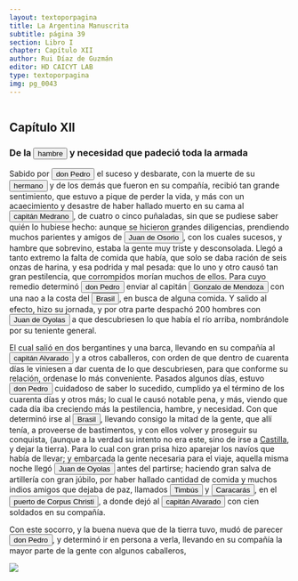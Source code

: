 ```yaml
---
layout: textoporpagina
title: La Argentina Manuscrita
subtitle: página 39
section: Libro I
chapter: Capítulo XII
author: Rui Díaz de Guzmán
editor: HD CAICYT LAB
type: textoporpagina
img: pg_0043
---
```

<div class="row">
    <div class="column">
<h2>Capítulo XII</h2><h3>De la <button class="balloon" data-balloon-pos="up" data-balloon-length="large" data-balloon="El hambre que sobrevino en Buenos Aires en el curso de 1536 fue uno de los episodios más célebres de la conquista del Río de la Plata. Asimismo, fue uno de los condicionantes de la explotación y ocupación del espacio rioplatense. Río arriba en Asunción del Paraguay, con los contactos sostenidos con los guaraníes carios brindó la base de alimentos y trabajo necesarios para sostener la población de conquistadores.">hambre</button> y necesidad que padeció toda la armada</h3><p>Sabido por <button class="balloon" data-balloon-pos="up" data-balloon-length="large" data-balloon="Pedro de Mendoza y Luján (Cádiz, 1499 - Oc. Atlántico, 1537), noble español, con destacada actividad militar en las campañas del rey. Designado gobernador y primer adelantado del Río de la Plata por el rey. Llegando a esas costas en 1536, allí establació el puerto Nuestra Señora del Buen Ayre. Delegó gran parte de las tareas de exploración de la región en su teniente gobernador, Juan de Ayolas. Abandonó la conquista debido al hambre, a los ataques de los nativos y por no tener noticias de su teniente.">don Pedro</button> el suceso y desbarate, con la muerte de su <button class="balloon" data-balloon-pos="up" data-balloon-length="large" data-balloon="Refiere a Diego de Mendoza. Murió en un enfrentamiento con nativos cerca de Buenos Aires, el día de Corpus Christi de 1536.">hermano</button> y de los demás que fueron en su compañía, recibió tan grande sentimiento, que estuvo a pique de perder la vida, y más con un acaecimiento y desastre de haber hallado muerto en su cama al <button class="balloon" data-balloon-pos="up" data-balloon-length="large" data-balloon="Refiere al capitán Galaz de Medrano. Expedicionario de la armada del adelantado Pedro de Mendoza, encargado de la guarda del adelantado.">capitán Medrano</button>, de cuatro o cinco puñaladas, sin que se pudiese saber quién lo hubiese hecho: aunque se hicieron grandes diligencias, prendiendo muchos parientes y amigos de <button class="balloon" data-balloon-pos="up" data-balloon-length="large" data-balloon="O Juan Osorio (Cádiz, 1511 - 1536), estuvo al mando de la infantería en la expedición de Pedro de Mendoza. Al llegar a la región de Río de Janeiro, fue acusado por Juan de Ayolas y Galaz de Medrano de preparar un levantamiento, por lo cual fue ejecutado junto a otros supuestos conjurados en esas costas. Esto repercutió negativamente entre los hombres de la armada, que consideraban a Osorio, valiente y respetable.">Juan de Osorio</button>, con los cuales sucesos, y hambre que sobrevino, estaba la gente muy triste y desconsolada. Llegó a tanto extremo la falta de comida que había, que solo se daba ración de seis onzas de harina, y esa podrida y mal pesada: que lo uno y otro causó tan gran pestilencia, que corrompidos morían muchos de ellos. Para cuyo remedio determinó <button class="balloon" data-balloon-pos="up" data-balloon-length="large" data-balloon="Pedro de Mendoza y Luján (Cádiz, 1499 - Oc. Atlántico, 1537), noble español, con destacada actividad militar en las campañas del rey. Designado gobernador y primer adelantado del Río de la Plata por el rey. Llegando a esas costas en 1536, allí establació el puerto Nuestra Señora del Buen Ayre. Delegó gran parte de las tareas de exploración de la región en su teniente gobernador, Juan de Ayolas. Abandonó la conquista debido al hambre, a los ataques de los nativos y por no tener noticias de su teniente.">don Pedro</button> enviar al capitán <button class="balloon" data-balloon-pos="up" data-balloon-length="large" data-balloon="Baeza, 1510 - Asunción, 1558. Destacado capitán de la armada de Pedro de Mendoza. Realizó varios viajes desde Buenos Aires a la costa de Brasil para obtener bastimentos y trajo consigo náufragos y lenguas de allí. En el Paraguay, fue uno de los primeros capitanes españoles en emparentarse con los caciques carios de las cercanías de Asunción. Ocupó importantes cargos políticos y militares bajo los gobiernos de Domingo de Irala y Álvar Núñez Cabeza de Vaca, como teniente de gobernador y gobernador interino.">Gonzalo de Mendoza</button> con una nao a la costa del <a href="https://recogito.pelagios.org/document/wzqxhk0h3vpikm/part/1/edit#9e081cc8-d043-49f8-bab4-18740822f55c" target="_blank"><button class="balloon" data-balloon-pos="up" data-balloon-length="large" data-balloon="La costa de lo que hoy es territorio brasileño fue el primer punto al que llegaron los europeos en América del Sur. La primera expedición que exploró la región fue un desprendimiento de la flota portuguesa que Vasco da Gama (1460-1524) llevaba hacia Oriente. Las naves dirigidas por Pedro Álvarez de Cabral (1467-1520) se alejaron excesivamente de la costa de África y terminaron en el extremo sur de actual territorio del Estado de Bahía, en que el permanecieron entre abril y mayo del año 1500.">Brasil</button></a>, en busca de alguna comida. Y salido al efecto, hizo su jornada, y por otra parte despachó 200 hombres con <button class="balloon" data-balloon-pos="up" data-balloon-length="large" data-balloon="Refiere a Juan de Ayolas (Briviesca de la Bureba, Castilla, 1493 o ¿1510?–Candelaria del Chaco Boreal, gobernación del Río de la Plata y del Paraguay, 1538), explorador español, fundador de la primera Buenos Aires, acompañando al adelantado Pedro de Mendoza, y que fuera nombrado como teniente de gobernador general de Asunción en 1537, para convertirse luego en gobernador del Río de la Plata y del Paraguay pero nunca ejercería como tal por estar en plena exploración.">Juan de Oyolas</button> a que descubriesen lo que había el río arriba, nombrándole por su teniente general.</p> <p>El cual salió en dos bergantines y una barca, llevando en su compañía al <button class="balloon" data-balloon-pos="up" data-balloon-length="large" data-balloon="Francisco de Alvarado.">capitán Alvarado</button> y a otros caballeros, con orden de que dentro de cuarenta días le viniesen a dar cuenta de lo que descubriesen, para que conforme su relación, ordenase lo más conveniente. Pasados algunos días, estuvo <button class="balloon" data-balloon-pos="up" data-balloon-length="large" data-balloon="Pedro de Mendoza y Luján (Cádiz, 1499 - Oc. Atlántico, 1537), noble español, con destacada actividad militar en las campañas del rey. Designado gobernador y primer adelantado del Río de la Plata por el rey. Llegando a esas costas en 1536, allí establació el puerto Nuestra Señora del Buen Ayre. Delegó gran parte de las tareas de exploración de la región en su teniente gobernador, Juan de Ayolas. Abandonó la conquista debido al hambre, a los ataques de los nativos y por no tener noticias de su teniente.">don Pedro</button> cuidadoso de saber lo sucedido, cumplido ya el término de los cuarenta días y otros más; lo cual le causó notable pena, y más, viendo que cada día iba creciendo más la pestilencia, hambre, y necesidad. Con que determinó irse al <a href="https://recogito.pelagios.org/document/wzqxhk0h3vpikm/part/1/edit#21263122-4f4b-4408-9b35-dadc9e0515ad" target="_blank"><button class="balloon" data-balloon-pos="up" data-balloon-length="large" data-balloon="La costa de lo que hoy es territorio brasileño fue el primer punto al que llegaron los europeos en América del Sur. La primera expedición que exploró la región fue un desprendimiento de la flota portuguesa que Vasco da Gama (1460-1524) llevaba hacia Oriente. Las naves dirigidas por Pedro Álvarez de Cabral (1467-1520) se alejaron excesivamente de la costa de África y terminaron en el extremo sur de actual territorio del Estado de Bahía, en que el permanecieron entre abril y mayo del año 1500.">Brasil</button></a>, llevando consigo la mitad de la gente, que allí tenía, a proveerse de bastimentos, y con ellos volver y proseguir su conquista, (aunque a la verdad su intento no era este, sino de irse a <a href="https://recogito.pelagios.org/document/wzqxhk0h3vpikm/part/1/edit#0c7c1ac7-6383-47f1-9fc7-f0a4bb0369a5" target="_blank">Castilla</a>, y dejar la tierra). Para lo cual con gran prisa hizo aparejar los navíos que había de llevar; y embarcada la gente necesaria para el viaje, aquella misma noche llegó <button class="balloon" data-balloon-pos="up" data-balloon-length="large" data-balloon="Refiere a Juan de Ayolas (Briviesca de la Bureba, Castilla, 1493 o ¿1510?–Candelaria del Chaco Boreal, gobernación del Río de la Plata y del Paraguay, 1538), explorador español, fundador de la primera Buenos Aires, acompañando al adelantado Pedro de Mendoza, y que fuera nombrado como teniente de gobernador general de Asunción en 1537, para convertirse luego en gobernador del Río de la Plata y del Paraguay pero nunca ejercería como tal por estar en plena exploración.">Juan de Oyolas</button> antes del partirse; haciendo gran salva de artillería con gran júbilo, por haber hallado cantidad de comida y muchos indios amigos que dejaba de paz, llamados <button class="balloon" data-balloon-pos="up" data-balloon-length="large" data-balloon="Chaná-timbúes, habitantes nativos de las riberas del Paraná y del Uruguay y que estarían conectados con la construcción de &quot;Cerritos&quot; en estos espacios, propios de la cultura Goya-Malabrigo. Los chaná-timúes practicaban diferentes estrategias de explotación del medio, combinando pesca, caza, recolección y horticultura.">Timbús</button> y <button class="balloon" data-balloon-pos="up" data-balloon-length="large" data-balloon="Parcialidad Chaná-Timbú.">Caracarás</button>, en el <button class="balloon" data-balloon-pos="up" data-balloon-length="large" data-balloon="Puerto fundado en las cercanías del río Coronda, próximo a las ruinas del fuerte Sancti Spiritu fundado por Sebastián Gaboto, en junio de 1536 por el enviado Juan de Ayolas. Varias aldeas timbúes se encontraban a poca distancia. Este puerto fue destruido por los timbúes en febrero de 1539.">puerto de Corpus Christi</button>, a donde dejó al <button class="balloon" data-balloon-pos="up" data-balloon-length="large" data-balloon="Francisco de Alvarado.">capitán Alvarado</button> con cien soldados en su compañía.</p> <p>Con este socorro, y la buena nueva que de la tierra tuvo, mudó de parecer <button class="balloon" data-balloon-pos="up" data-balloon-length="large" data-balloon="Pedro de Mendoza y Luján (Cádiz, 1499 - Oc. Atlántico, 1537), noble español, con destacada actividad militar en las campañas del rey. Designado gobernador y primer adelantado del Río de la Plata por el rey. Llegando a esas costas en 1536, allí establació el puerto Nuestra Señora del Buen Ayre. Delegó gran parte de las tareas de exploración de la región en su teniente gobernador, Juan de Ayolas. Abandonó la conquista debido al hambre, a los ataques de los nativos y por no tener noticias de su teniente.">don Pedro</button>, y determinó ir en persona a verla, llevando en su compañía la mayor parte de la gente con algunos caballeros,</p></div>

<div class="column">
<a href="{{site.baseurl}}/assets/img/argentina_manuscrita/{{page.img}}.jpg"><img src="{{site.baseurl}}/assets/img/argentina_manuscrita/{{page.img}}.jpg"></a>
</div>
</div>